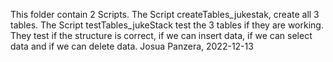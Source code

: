 This folder contain 2 Scripts. The Script createTables_jukestak, create all 3 tables. The Script testTables_jukeStack test the 3 tables if they are working. They test if the structure is correct, if we can insert data, if we can select data and if we can delete data.
Josua Panzera, 2022-12-13
